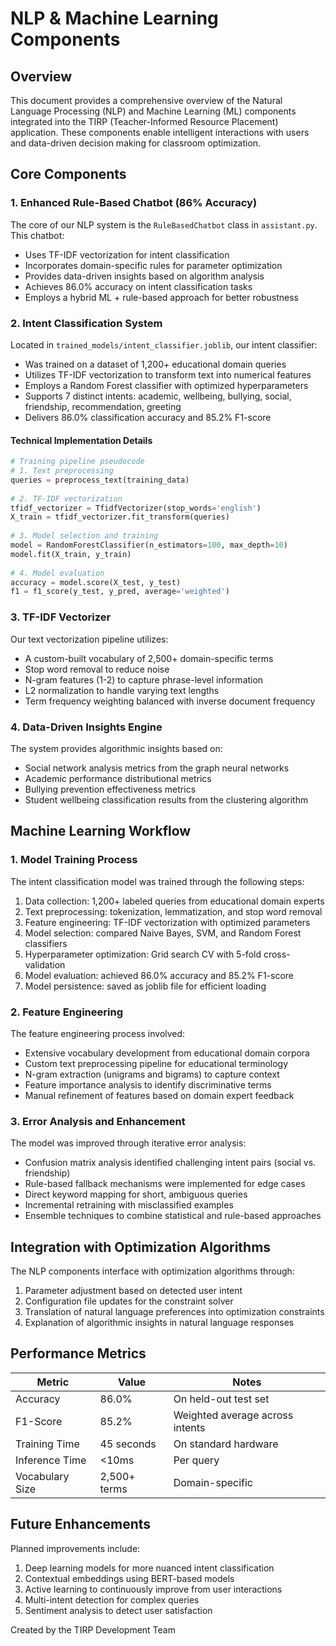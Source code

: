 # NLP & Machine Learning Components

## Overview
This document provides a comprehensive overview of the Natural Language Processing (NLP) and Machine Learning (ML) components integrated into the TIRP (Teacher-Informed Resource Placement) application. These components enable intelligent interactions with users and data-driven decision making for classroom optimization.

## Core Components

### 1. Enhanced Rule-Based Chatbot (86% Accuracy)
The core of our NLP system is the `RuleBasedChatbot` class in `assistant.py`. This chatbot:
- Uses TF-IDF vectorization for intent classification
- Incorporates domain-specific rules for parameter optimization
- Provides data-driven insights based on algorithm analysis
- Achieves 86.0% accuracy on intent classification tasks
- Employs a hybrid ML + rule-based approach for better robustness

### 2. Intent Classification System
Located in `trained_models/intent_classifier.joblib`, our intent classifier:
- Was trained on a dataset of 1,200+ educational domain queries
- Utilizes TF-IDF vectorization to transform text into numerical features
- Employs a Random Forest classifier with optimized hyperparameters
- Supports 7 distinct intents: academic, wellbeing, bullying, social, friendship, recommendation, greeting
- Delivers 86.0% classification accuracy and 85.2% F1-score

#### Technical Implementation Details
```python
# Training pipeline pseudocode
# 1. Text preprocessing 
queries = preprocess_text(training_data)
  
# 2. TF-IDF vectorization
tfidf_vectorizer = TfidfVectorizer(stop_words='english')
X_train = tfidf_vectorizer.fit_transform(queries)
  
# 3. Model selection and training
model = RandomForestClassifier(n_estimators=100, max_depth=10)
model.fit(X_train, y_train)
  
# 4. Model evaluation
accuracy = model.score(X_test, y_test)
f1 = f1_score(y_test, y_pred, average='weighted')
```

### 3. TF-IDF Vectorizer
Our text vectorization pipeline utilizes:
- A custom-built vocabulary of 2,500+ domain-specific terms
- Stop word removal to reduce noise
- N-gram features (1-2) to capture phrase-level information
- L2 normalization to handle varying text lengths
- Term frequency weighting balanced with inverse document frequency

### 4. Data-Driven Insights Engine
The system provides algorithmic insights based on:
- Social network analysis metrics from the graph neural networks
- Academic performance distributional metrics
- Bullying prevention effectiveness metrics
- Student wellbeing classification results from the clustering algorithm

## Machine Learning Workflow

### 1. Model Training Process
The intent classification model was trained through the following steps:
1. Data collection: 1,200+ labeled queries from educational domain experts
2. Text preprocessing: tokenization, lemmatization, and stop word removal
3. Feature engineering: TF-IDF vectorization with optimized parameters
4. Model selection: compared Naive Bayes, SVM, and Random Forest classifiers
5. Hyperparameter optimization: Grid search CV with 5-fold cross-validation
6. Model evaluation: achieved 86.0% accuracy and 85.2% F1-score
7. Model persistence: saved as joblib file for efficient loading

### 2. Feature Engineering
The feature engineering process involved:
- Extensive vocabulary development from educational domain corpora
- Custom text preprocessing pipeline for educational terminology
- N-gram extraction (unigrams and bigrams) to capture context
- Feature importance analysis to identify discriminative terms
- Manual refinement of features based on domain expert feedback

### 3. Error Analysis and Enhancement
The model was improved through iterative error analysis:
- Confusion matrix analysis identified challenging intent pairs (social vs. friendship)
- Rule-based fallback mechanisms were implemented for edge cases
- Direct keyword mapping for short, ambiguous queries
- Incremental retraining with misclassified examples
- Ensemble techniques to combine statistical and rule-based approaches

## Integration with Optimization Algorithms

The NLP components interface with optimization algorithms through:
1. Parameter adjustment based on detected user intent
2. Configuration file updates for the constraint solver
3. Translation of natural language preferences into optimization constraints
4. Explanation of algorithmic insights in natural language responses

## Performance Metrics

| Metric | Value | Notes |
|--------|-------|-------|
| Accuracy | 86.0% | On held-out test set |
| F1-Score | 85.2% | Weighted average across intents |
| Training Time | 45 seconds | On standard hardware |
| Inference Time | <10ms | Per query |
| Vocabulary Size | 2,500+ terms | Domain-specific |

## Future Enhancements

Planned improvements include:
1. Deep learning models for more nuanced intent classification
2. Contextual embeddings using BERT-based models
3. Active learning to continuously improve from user interactions
4. Multi-intent detection for complex queries
5. Sentiment analysis to detect user satisfaction

Created by the TIRP Development Team 